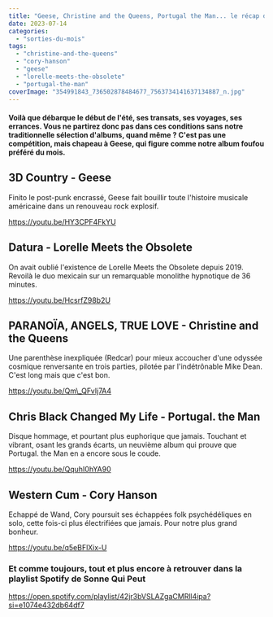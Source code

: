 ```yaml
---
title: "Geese, Christine and the Queens, Portugal the Man... le récap des albums de juin 2023"
date: 2023-07-14
categories: 
  - "sorties-du-mois"
tags: 
  - "christine-and-the-queens"
  - "cory-hanson"
  - "geese"
  - "lorelle-meets-the-obsolete"
  - "portugal-the-man"
coverImage: "354991843_736502878484677_7563734141637134887_n.jpg"
---
```


#### Voilà que débarque le début de l'été, ses transats, ses voyages, ses errances. Vous ne partirez donc pas dans ces conditions sans notre traditionnelle sélection d'albums, quand même ? C'est pas une compétition, mais chapeau à Geese, qui figure comme notre album foufou préféré du mois.

<!--more-->

## 3D Country - Geese

Finito le post-punk encrassé, Geese fait bouillir toute l'histoire musicale américaine dans un renouveau rock explosif.

https://youtu.be/HY3CPF4FkYU

## Datura - Lorelle Meets the Obsolete

On avait oublié l'existence de Lorelle Meets the Obsolete depuis 2019. Revoilà le duo mexicain sur un remarquable monolithe hypnotique de 36 minutes.

https://youtu.be/HcsrfZ98b2U

## PARANOÏA, ANGELS, TRUE LOVE - Christine and the Queens

Une parenthèse inexpliquée (Redcar) pour mieux accoucher d'une odyssée cosmique renversante en trois parties, pilotée par l'indétrônable Mike Dean. C'est long mais que c'est bon.

https://youtu.be/Qm\_QFvIj7A4

## Chris Black Changed My Life - Portugal. the Man

Disque hommage, et pourtant plus euphorique que jamais. Touchant et vibrant, osant les grands écarts, un neuvième album qui prouve que Portugal. the Man en a encore sous le coude.

https://youtu.be/QquhI0hYA90

## Western Cum - Cory Hanson

Echappé de Wand, Cory poursuit ses échappées folk psychédéliques en solo, cette fois-ci plus électrifiées que jamais. Pour notre plus grand bonheur.

https://youtu.be/q5eBFlXix-U

### Et comme toujours, tout et plus encore à retrouver dans la playlist Spotify de Sonne Qui Peut

https://open.spotify.com/playlist/42jr3bVSLAZgaCMRll4ipa?si=e1074e432db64df7
